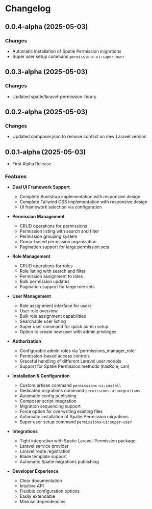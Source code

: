 # Changelog

## 0.0.4-alpha (2025-05-03)
### Changes
- Automatic installation of Spatie Permission migrations
- Super user setup command `permissions-ui:super-user`

## 0.0.3-alpha (2025-05-03)
### Changes
- Updated spatie/laravel-permission library

## 0.0.2-alpha (2025-05-03)
### Changes
- Updated composer.json to remove conflict on new Laravel version

## 0.0.1-alpha (2025-05-03)
- First Alpha Release

### Features

- **Dual UI Framework Support**

  - Complete Bootstrap implementation with responsive design
  - Complete Tailwind CSS implementation with responsive design
  - UI framework selection via configuration

- **Permission Management**

  - CRUD operations for permissions
  - Permission listing with search and filter
  - Permission grouping system
  - Group-based permission organization
  - Pagination support for large permission sets

- **Role Management**

  - CRUD operations for roles
  - Role listing with search and filter
  - Permission assignment to roles
  - Bulk permission updates
  - Pagination support for large role sets

- **User Management**

  - Role assignment interface for users
  - User role overview
  - Bulk role assignment capabilities
  - Searchable user listing
  - Super user command for quick admin setup
  - Option to create new user with admin privileges

- **Authorization**

  - Configurable admin roles via 'permissions_manager_role'
  - Permission-based access controls
  - Graceful handling of different Laravel user models
  - Support for Spatie Permission methods (hasRole, can)

- **Installation & Configuration**

  - Custom artisan command `permissions-ui:install`
  - Dedicated migrations command `permissions-ui:migrations`
  - Automatic config publishing
  - Composer script integration
  - Migration sequencing support
  - Force option for overwriting existing files
  - Automatic installation of Spatie Permission migrations
  - Super user setup command `permissions-ui:super-user`

- **Integrations**

  - Tight integration with Spatie Laravel-Permission package
  - Laravel service provider
  - Laravel route registration
  - Blade template support
  - Automatic Spatie migrations publishing

- **Developer Experience**
  - Clear documentation
  - Intuitive API
  - Flexible configuration options
  - Easily extendable
  - Minimal dependencies
